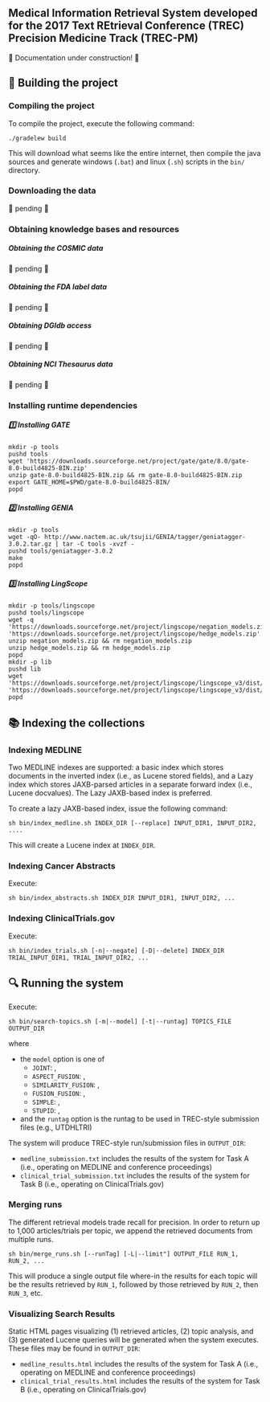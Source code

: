 ## Medical Information Retrieval System developed for the 2017 Text REtrieval Conference (TREC) Precision Medicine Track (TREC-PM) 

:construction: Documentation under construction! :construction:

## :wrench: Building the project

### Compiling the project
To compile the project, execute the following command:
```shell
./gradelew build
```
This will download what seems like the entire internet, then compile the java sources and generate windows (`.bat`) and linux (`.sh`) scripts in the `bin/` directory. 

### Downloading the data
:construction: pending :construction:

### Obtaining knowledge bases and resources
##### Obtaining the COSMIC data
:construction: pending :construction:

##### Obtaining the FDA label data
:construction: pending :construction:

##### Obtaining DGIdb access
:construction: pending :construction:

##### Obtaining NCI Thesaurus data
:construction: pending :construction:

### Installing runtime dependencies
##### :one: Installing GATE
```shell
mkdir -p tools
pushd tools
wget 'https://downloads.sourceforge.net/project/gate/gate/8.0/gate-8.0-build4825-BIN.zip'
unzip gate-8.0-build4825-BIN.zip && rm gate-8.0-build4825-BIN.zip
export GATE_HOME=$PWD/gate-8.0-build4825-BIN/
popd
 ```
 
 ##### :two: Installing GENIA
 ```shell
mkdir -p tools
wget -qO- http://www.nactem.ac.uk/tsujii/GENIA/tagger/geniatagger-3.0.2.tar.gz | tar -C tools -xvzf -
pushd tools/geniatagger-3.0.2
make
popd
```

##### :three: Installing LingScope
```shell
mkdir -p tools/lingscope
pushd tools/lingscope
wget -q 'https://downloads.sourceforge.net/project/lingscope/negation_models.zip' 'https://downloads.sourceforge.net/project/lingscope/hedge_models.zip'
unzip negation_models.zip && rm negation_models.zip
unzip hedge_models.zip && rm hedge_models.zip
popd
mkdir -p lib
pushd lib
wget 'https://downloads.sourceforge.net/project/lingscope/lingscope_v3/dist/lingscope.jar' 'https://downloads.sourceforge.net/project/lingscope/lingscope_v3/dist/lib/abner.jar'
popd
```

## :books: Indexing the collections

### Indexing MEDLINE
Two MEDLINE indexes are supported: a basic index which stores documents in the inverted index (i.e., as Lucene stored fields), and a Lazy index which stores JAXB-parsed articles in a separate forward index (i.e., Lucene docvalues). The Lazy JAXB-based index is preferred.

To create a lazy JAXB-based index, issue the following command:
```shell
sh bin/index_medline.sh INDEX_DIR [--replace] INPUT_DIR1, INPUT_DIR2, ....
```
   
This will create a Lucene index at `INDEX_DIR`.

### Indexing Cancer Abstracts
Execute:
```shell
sh bin/index_abstracts.sh INDEX_DIR INPUT_DIR1, INPUT_DIR2, ...
```
    
### Indexing ClinicalTrials.gov
Execute:
```shell
sh bin/index_trials.sh [-n|--negate] [-D|--delete] INDEX_DIR  TRIAL_INPUT_DIR1, TRIAL_INPUT_DIR2, ...
```
    

## :mag: Running the system
Execute:
```shell
sh bin/search-topics.sh [-m|--model] [-t|--runtag] TOPICS_FILE OUTPUT_DIR
````   
where
- the `model` option is one of
  - `JOINT`: , 
  - `ASPECT_FUSION`: , 
  - `SIMILARITY_FUSION`: , 
  - `FUSION_FUSION`: ,
  - `SIMPLE`: ,
  - `STUPID`: ,
- and the `runtag` option is the runtag to be used in TREC-style submission files (e.g., UTDHLTRI)

The system will produce TREC-style run/submission files in `OUTPUT_DIR`:
* `medline_submission.txt` includes the results of the system for Task A (i.e., operating on MEDLINE and conference proceedings)
* `clinical_trial_submission.txt` includes the results of the system for Task B (i.e., operating on ClinicalTrials.gov)
 
### Merging runs
The different retrieval models trade recall for precision. In order to return up to 1,000 articles/trials per topic, we append the retrieved documents from multiple runs.

```shell
sh bin/merge_runs.sh [--runTag] [-L|--limit"] OUTPUT_FILE RUN_1, RUN_2, ...
```

This will produce a single output file where-in the results for each topic will be the results retrieved by `RUN_1`, followed by those retrieved by `RUN_2`, then `RUN_3`, etc.

### Visualizing Search Results
Static HTML pages visualizing (1) retrieved articles, (2) topic analysis, and (3) generated Lucene queries will be generated when the system executes. These files may be found in `OUTPUT_DIR`:
* `medline_results.html` includes the results of the system for Task A (i.e., operating on MEDLINE and conference proceedings)
* `clinical_trial_results.html` includes the results of the system for Task B (i.e., operating on ClinicalTrials.gov)

